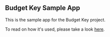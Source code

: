 ## Budget Key Sample App

This is the sample app for the Budget Key project.

To read on how it's used, please take a look [here](https://github.com/OpenBudget/BudgetKey/blob/master/documentation/FrontEndDevelopment.md).